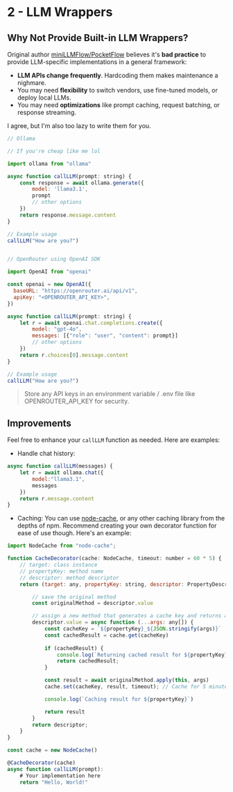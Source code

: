 # 2 - LLM Wrappers  

## Why Not Provide Built-in LLM Wrappers?
Original author [miniLLMFlow/PocketFlow](https://github.com/miniLLMFlow) believes it's **bad practice** to provide LLM-specific implementations in a general framework:
- **LLM APIs change frequently**. Hardcoding them makes maintenance a nighmare.
- You may need **flexibility** to switch vendors, use fine-tuned models, or deploy local LLMs.
- You may need **optimizations** like prompt caching, request batching, or response streaming.

I agree, but I'm also too lazy to write them for you.

```javascript
// Ollama 

// If you're cheap like me lol

import ollama from "ollama"

async function callLLM(prompt: string) {
    const response = await ollama.generate({
        model: 'llama3.1',
        prompt
        // other options
    })
    return response.message.content
}

// Example usage
callLLM("How are you?")
```

```javascript

// OpenRouter using OpenAI SDK

import OpenAI from "openai"

const openai = new OpenAI({
  baseURL: "https://openrouter.ai/api/v1",
  apiKey: "<OPENROUTER_API_KEY>",
})

async function callLLM(prompt: string) {
    let r = await openai.chat.completions.create({
        model: "gpt-4o",
        messages: [{"role": "user", "content": prompt}]
        // other options
    })
    return r.choices[0].message.content
}

// Example usage
callLLM("How are you?")
```

> Store any API keys in an environment variable / .env file like OPENROUTER_API_KEY for security.

## Improvements
Feel free to enhance your `callLLM` function as needed. Here are examples:

- Handle chat history:

```javascript
async function callLLM(messages) {
    let r = await ollama.chat({
        model:"llama3.1",
        messages
    })
    return r.message.content
}
```

- Caching: You can use [node-cache](https://www.npmjs.com/package/node-cache), or any other caching library from the depths of npm. Recommend creating your own decorator function for ease of use though. Here's an example:

```javascript
import NodeCache from "node-cache";

function CacheDecorator(cache: NodeCache, timeout: number = 60 * 5) {
    // target: class instance
    // propertyKey: method name
    // descriptor: method descriptor
    return (target: any, propertyKey: string, descriptor: PropertyDescriptor) => {

        // save the original method
        const originalMethod = descriptor.value

        // assign a new method that generates a cache key and returns a cached result if available
        descriptor.value = async function (...args: any[]) {
            const cacheKey = `${propertyKey}_${JSON.stringify(args)}`
            const cachedResult = cache.get(cacheKey)
        
            if (cachedResult) {
                console.log(`Returning cached result for ${propertyKey}`)
                return cachedResult;
            }

            const result = await originalMethod.apply(this, args)
            cache.set(cacheKey, result, timeout); // Cache for 5 minutes

            console.log(`Caching result for ${propertyKey}`)

            return result
        }
        return descriptor;
    }
}

const cache = new NodeCache()

@CacheDecorator(cache)
async function callLLM(prompt):
    # Your implementation here
    return "Hello, World!"
```